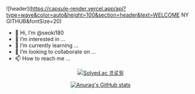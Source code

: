 ![header](https://capsule-render.vercel.app/api?type=wave&color=auto&height=100&section=header&text=WELCOME NY GITHUB&fontSize=20)
- 👋 Hi, I’m @seoki180
- 👀 I’m interested in ...
- 🌱 I’m currently learning ...
- 💞️ I’m looking to collaborate on ...
- 📫 How to reach me ...

<!---
seoki180/seoki180 is a ✨ special ✨ repository because its `README.md` (this file) appears on your GitHub profile.
You can click the Preview link to take a look at your changes.
--->
<center>

[![Solved.ac
프로필](http://mazassumnida.wtf/api/v2/generate_badge?boj=seoki180)](https://solved.ac/seoki180)

[![Anurag's GitHub stats](https://github-readme-stats.vercel.app/api?username=seoki180)](https://github.com/seoki180/github-readme-stats)
</center>
